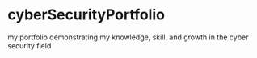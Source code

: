 # cyberSecurityPortfolio
my portfolio demonstrating my knowledge, skill, and growth in the cyber security field
